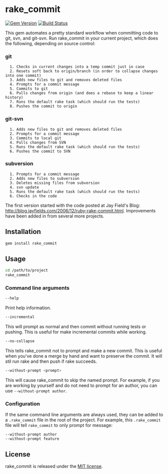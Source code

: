 # rake_commit

[![Gem Version](https://badge.fury.io/rb/rake_commit.png)](http://badge.fury.io/rb/rake_commit)
[![Build Status](https://travis-ci.org/pgr0ss/rake_commit.png?branch=master)](https://travis-ci.org/pgr0ss/rake_commit)

This gem automates a pretty standard workflow when committing code to git, svn, and git-svn.  Run rake_commit in  your current project, which does the following, depending on source control:

### git

```
  1. Checks in current changes into a temp commit just in case
  2. Resets soft back to origin/branch (in order to collapse changes into one commit)
  3. Adds new files to git and removes deleted files
  4. Prompts for a commit message
  5. Commits to git
  6. Pulls changes from origin (and does a rebase to keep a linear history)
  7. Runs the default rake task (which should run the tests)
  8. Pushes the commit to origin
```

### git-svn

```
  1. Adds new files to git and removes deleted files
  2. Prompts for a commit message
  3. Commits to local git
  4. Pulls changes from SVN
  5. Runs the default rake task (which should run the tests)
  6. Pushes the commit to SVN
```

### subversion

```
  1. Prompts for a commit message
  2. Adds new files to subversion
  3. Deletes missing files from subversion
  4. svn update
  5. Runs the default rake task (which should run the tests)
  6. Checks in the code
```


The first version started with the code posted at Jay Field's Blog: http://blog.jayfields.com/2006/12/ruby-rake-commit.html.
Improvements have been added in from several more projects.

## Installation

```bash
gem install rake_commit
```

## Usage

```bash
cd /path/to/project
rake_commit
```

### Command line arguments

```bash
--help
```

Print help information.

```bash
--incremental
```

This will prompt as normal and then commit without running tests or pushing. This is useful for make incremental commits while working.

```bash
--no-collapse
```

This tells rake_commit not to prompt and make a new commit. This is useful when you've done a merge by hand and want to preserve the commit. It will stil run rake and then push if rake succeeds.

```bash
--without-prompt <prompt>
```

This will cause rake_commit to skip the named prompt. For example, if you are working by yourself and do not need to prompt for an author, you can use `--without-prompt author`.

### Configuration

If the same command line arguments are always used, they can be added to a `.rake_commit` file in the root of the project. For example, this `.rake_commit` file will tell `rake_commit` to only prompt for message:

```
--without-prompt author
--without-prompt feature
```

## License

rake_commit is released under the [MIT license](http://www.opensource.org/licenses/MIT).
